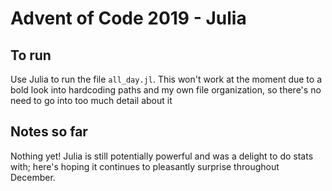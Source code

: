 # Advent of Code 2019 - Julia

## To run

Use Julia to run the file `all_day.jl`. This won't work at the moment due to a bold look into hardcoding paths and my own file organization, so there's no need to go into too much detail about it

## Notes so far

Nothing yet! Julia is still potentially powerful and was a delight to do stats with; here's hoping it continues to pleasantly surprise throughout December.
